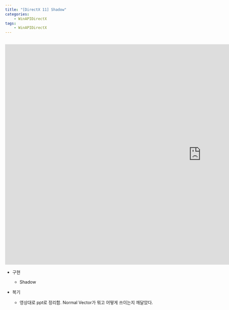```yaml
---
title: "[DirectX 11] Shadow"
categories:
    - WinAPIDirectX
tags:
    - WinAPIDirectX
---
```


<br>
<iframe width="1280" height="720" src="https://www.youtube.com/embed/jvs9kvb0uL0" title="YouTube video player" frameborder="0" allow="accelerometer; autoplay; clipboard-write; encrypted-media; gyroscope; picture-in-picture" allowfullscreen></iframe>

<br>

- 구현
    - Shadow

- 복기
    - 영상대로 ppt로 정리함. Normal Vector가 뭐고 어떻게 쓰이는지 깨달았다.